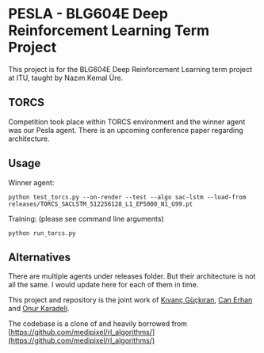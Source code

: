 # PESLA - BLG604E Deep Reinforcement Learning Term Project

This project is for the BLG604E Deep Reinforcement Learning term project at ITU, taught by Nazım Kemal Üre.

## TORCS

Competition took place within TORCS environment and the winner agent was our Pesla agent. There is an upcoming conference paper regarding architecture.

## Usage

Winner agent:
```
python test_torcs.py --on-render --test --algo sac-lstm --load-from releases/TORCS_SACLSTM_512256128_L1_EP5000_N1_G99.pt
```

Training: (please see command line arguments)

```
python run_torcs.py
```

## Alternatives

There are multiple agents under releases folder. But their architecture is not all the same. I would update here for each of them in time.

This project and repository is the joint work of [Kıvanç Güçkıran](https://github.com/kivancguckiran), [Can Erhan](https://github.com/ccerhan) and [Onur Karadeli](https://github.com/okaradeli).

The codebase is a clone of and heavily borrowed from [https://github.com/medipixel/rl_algorithms/](https://github.com/medipixel/rl_algorithms/)

